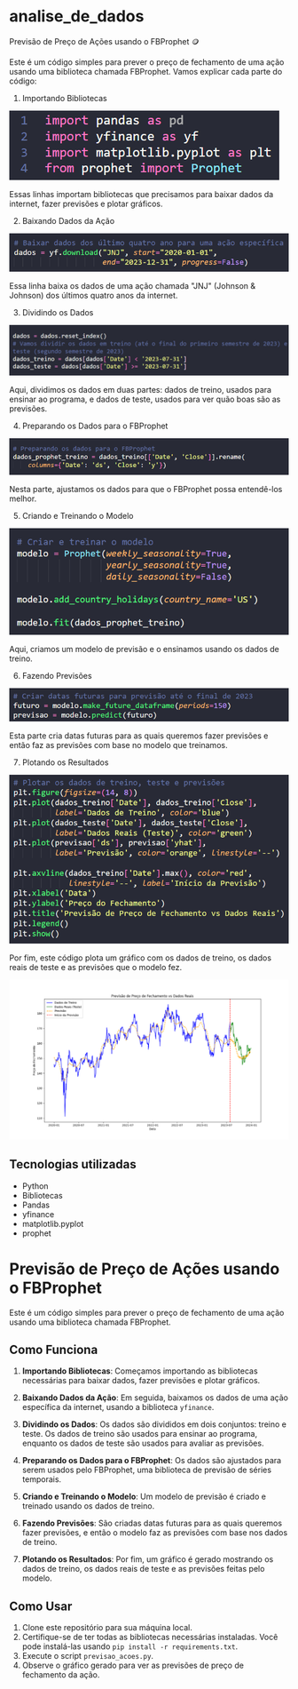 # analise_de_dados
Previsão de Preço de Ações usando o FBProphet 🪙

Este é um código simples para prever o preço de fechamento de uma ação usando uma biblioteca chamada FBProphet. Vamos explicar cada parte do código:

1. Importando Bibliotecas

![alt text](./images/image-3.png)

Essas linhas importam bibliotecas que precisamos para baixar dados da internet, fazer previsões e plotar gráficos.

2. Baixando Dados da Ação

![alt text](./images/image-2.png)

Essa linha baixa os dados de uma ação chamada "JNJ" (Johnson & Johnson) dos últimos quatro anos da internet.

3. Dividindo os Dados

![alt text](./images/image-4.png)

Aqui, dividimos os dados em duas partes: dados de treino, usados para ensinar ao programa, e dados de teste, usados para ver quão boas são as previsões.

4. Preparando os Dados para o FBProphet

![alt text](./images/image-5.png)

Nesta parte, ajustamos os dados para que o FBProphet possa entendê-los melhor.

5. Criando e Treinando o Modelo

![alt text](./images/image-6.png)

Aqui, criamos um modelo de previsão e o ensinamos usando os dados de treino.

6. Fazendo Previsões

![alt text](./images/image-7.png)

Esta parte cria datas futuras para as quais queremos fazer previsões e então faz as previsões com base no modelo que treinamos.

7. Plotando os Resultados

![alt text](./images/image-8.png)

Por fim, este código plota um gráfico com os dados de treino, os dados reais de teste e as previsões que o modelo fez.

![alt text](./images/Figure_1.png)

## Tecnologias utilizadas

- Python
- Bibliotecas
- Pandas
- yfinance
- matplotlib.pyplot
- prophet

# Previsão de Preço de Ações usando o FBProphet

Este é um código simples para prever o preço de fechamento de uma ação usando uma biblioteca chamada FBProphet. 

## Como Funciona

1. **Importando Bibliotecas**: Começamos importando as bibliotecas necessárias para baixar dados, fazer previsões e plotar gráficos.

2. **Baixando Dados da Ação**: Em seguida, baixamos os dados de uma ação específica da internet, usando a biblioteca `yfinance`.

3. **Dividindo os Dados**: Os dados são divididos em dois conjuntos: treino e teste. Os dados de treino são usados para ensinar ao programa, enquanto os dados de teste são usados para avaliar as previsões.

4. **Preparando os Dados para o FBProphet**: Os dados são ajustados para serem usados pelo FBProphet, uma biblioteca de previsão de séries temporais.

5. **Criando e Treinando o Modelo**: Um modelo de previsão é criado e treinado usando os dados de treino.

6. **Fazendo Previsões**: São criadas datas futuras para as quais queremos fazer previsões, e então o modelo faz as previsões com base nos dados de treino.

7. **Plotando os Resultados**: Por fim, um gráfico é gerado mostrando os dados de treino, os dados reais de teste e as previsões feitas pelo modelo.

## Como Usar

1. Clone este repositório para sua máquina local.
2. Certifique-se de ter todas as bibliotecas necessárias instaladas. Você pode instalá-las usando `pip install -r requirements.txt`.
3. Execute o script `previsao_acoes.py`.
4. Observe o gráfico gerado para ver as previsões de preço de fechamento da ação.

